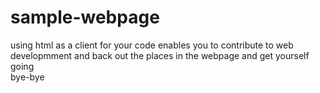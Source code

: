 # sample-webpage
using html as a client for your code enables you to contribute to web developmment and back out the places in the webpage and get yourself going <br> bye-bye
